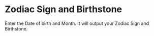 # Zodiac Sign and Birthstone

Enter the Date of birth and Month.
It will output your Zodiac Sign and Birthstone.
